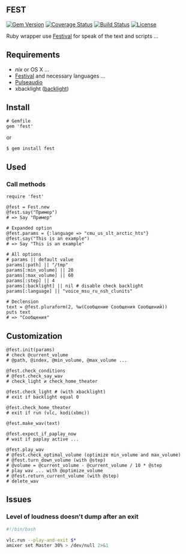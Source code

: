 ## FEST

[![Gem Version](https://badge.fury.io/rb/fest.svg)](http://badge.fury.io/rb/fest)
[![Coverage Status](https://coveralls.io/repos/AfsmNGhr/fest/badge.svg)](https://coveralls.io/r/AfsmNGhr/fest)
[![Build Status](https://travis-ci.org/AfsmNGhr/fest.svg)](https://travis-ci.org/AfsmNGhr/fest)
[![License](https://img.shields.io/packagist/l/doctrine/orm.svg)](https://github.com/AfsmNGhr/fest)

Ruby wrapper use [Festival](https://wiki.archlinux.org/index.php/Festival_%28%D0%A0%D1%83%D1%81%D1%81%D0%BA%D0%B8%D0%B9%29) for speak of the text and scripts ...

## Requirements

- *nix* or OS X ...
- [Festival](https://wiki.archlinux.org/index.php/Festival_%28%D0%A0%D1%83%D1%81%D1%81%D0%BA%D0%B8%D0%B9%29) and necessary languages ...
- [Pulseaudio](https://wiki.archlinux.org/index.php/PulseAudio_%28%D0%A0%D1%83%D1%81%D1%81%D0%BA%D0%B8%D0%B9%29)
- xbacklight ([backlight](https://wiki.archlinux.org/index.php/Backlight_%28%D0%A0%D1%83%D1%81%D1%81%D0%BA%D0%B8%D0%B9%29))

## Install

```.ruby
# Gemfile
gem 'fest'
```
or
```.ruby
$ gem install fest
```

## Used
### Call methods
```.ruby
require 'fest'

@fest = Fest.new
@fest.say("Пример")
# => Say "Пример"

# Expanded option
@fest.params = {:language => "cmu_us_slt_arctic_hts"}
@fest.say("This is an example")
# => Say "This is an example"

# All options
# params || default value
params[:path] || "/tmp"
params[:min_volume] || 20
params[:max_volume] || 60
params[:step] || 4
params[:backlight] || nil # disable check backlight
params[:language] || "voice_msu_ru_nsh_clunits"

# Declension
text = @fest.pluraform(2, %w(Сообщение Сообщения Сообщений))
puts text
# => "Сообщения"
```

## Сustomization

```.ruby
@fest.init(params)
# check @current_volume
# @path, @index, @min_volume, @max_volume ...

@fest.check_conditions
# @fest.check_say_wav
# check_light и check_home_theater

@fest.check_light # (with xbacklight)
# exit if backlight equal 0

@fest.check_home_theater
# exit if run (vlc, kodi(xbmc))

@fest.make_wav(text)

@fest.expect_if_paplay_now
# wait if paplay active ...

@fest.play_wav
# @fest.check_optimal_volume (optimize min_volume and max_volume)
# @fest.turn_down_volume (with @step)
# @volume = @current_volume - @current_volume / 10 * @step
# play wav ... with @optimize_volume
# @fest.return_current_volume (with @step)
# delete_wav
```

## Issues
### Level of loudness doesn't dump after an exit

```.bash
#!/bin/bash

vlc.run --play-and-exit $*
amixer set Master 30% > /dev/null 2>&1
```
